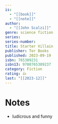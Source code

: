 ```yaml
---
is:
  - "[[book]]"
  - "[[note]]"
author:
  - "[[John Scalzi]]"
genre: science fiction
series: 
series-number: 
title: Starter Villain
publisher: Tor Books
published: 2023-09-19
isbn: 765389231
isbn13: 9780765389237
category: Fiction
rating: 👍
last: "[[2023-12]]"
---
```

# Notes
- ludicrous and funny
